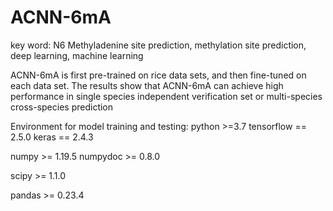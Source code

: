 # ACNN-6mA
key word: N6 Methyladenine site prediction, methylation site prediction, deep learning, machine learning


ACNN-6mA is first pre-trained on rice data sets, and then fine-tuned on each data set. The results show that ACNN-6mA can achieve high performance in single species independent verification set or multi-species cross-species prediction




Environment for model training and testing:
python >=3.7
tensorflow == 2.5.0
keras == 2.4.3

numpy >= 1.19.5
numpydoc >= 0.8.0 

scipy >= 1.1.0

pandas >= 0.23.4


















